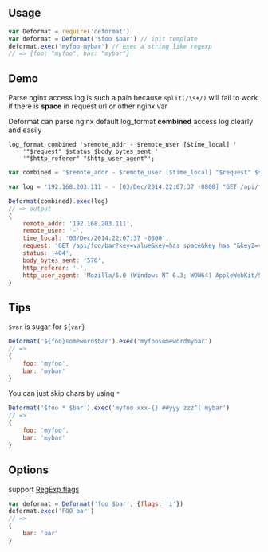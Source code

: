 Usage
---

```js
var Deformat = require('deformat')
var deformat = Deformat('$foo $bar') // init template
deformat.exec('myfoo mybar') // exec a string like regexp
// => {foo: "myfoo", bar: "mybar"}
```

Demo
---

Parse nginx access log is such a pain because `split(/\s+/)` will fail to work if there is **space** in request url or other nginx var

Deformat can parse nginx default log_format **combined** access log clearly and easily

```nginx
log_format combined '$remote_addr - $remote_user [$time_local] '
    '"$request" $status $body_bytes_sent '
    '"$http_referer" "$http_user_agent"';
```

```js
var combined = '$remote_addr - $remote_user [$time_local] "$request" $status $body_bytes_sent "$http_referer" "$http_user_agent"'

var log = '192.168.203.111 - - [03/Dec/2014:22:07:37 -0800] "GET /api/foo/bar?key=value&key=has space&key has \x22&key2=var2 HTTP/1.1" 404 576 "-" "Mozilla/5.0 (Windows NT 6.3; WOW64) AppleWebKit/537.36 (KHTML, like Gecko) Chrome/39.0.2171.71 Safari/537.36"'

Deformat(combined).exec(log)
// => output
{
    remote_addr: '192.168.203.111',
    remote_user: '-',
    time_local: '03/Dec/2014:22:07:37 -0800',
    request: 'GET /api/foo/bar?key=value&key=has space&key has "&key2=var2 HTTP/1.1',
    status: '404',
    body_bytes_sent: '576',
    http_referer: '-',
    http_user_agent: 'Mozilla/5.0 (Windows NT 6.3; WOW64) AppleWebKit/537.36 (KHTML, like Gecko) Chrome/39.0.2171.71 Safari/537.36'
}
```

Tips
---

`$var` is sugar for `${var}`

```js
Deformat('${foo}someword$bar').exec('myfoosomewordmybar')
// => 
{
    foo: 'myfoo',
    bar: 'mybar'
}
```

You can just skip chars by using `*`

```js
Deformat('$foo * $bar').exec('myfoo xxx-{} ##yyy zzz^( mybar')
// => 
{
    foo: 'myfoo',
    bar: 'mybar'
}
```

Options
---

support [RegExp flags](https://developer.mozilla.org/en-US/docs/Web/JavaScript/Reference/Global_Objects/RegExp)

```js
var deformat = Deformat('foo $bar', {flags: 'i'})
deformat.exec('FOO bar')
// =>
{
	bar: 'bar'
}
```
